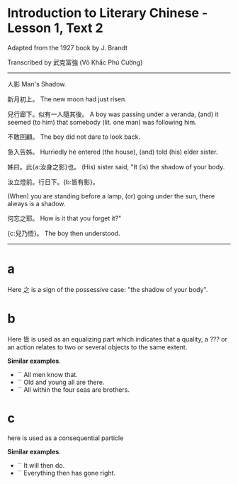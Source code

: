 # Introduction to Literary Chinese - Lesson 1, Text 2

Adapted from the 1927 book by J. Brandt

Transcribed by 武克富強 (Võ Khắc Phú Cường)

---

人影
Man's Shadow.

新月初上。
The new moon had just risen.

兒行廊下。似有一人隨其後。
A boy was passing under a veranda, (and) it seemed (to him) that somebody (lit. one man) was following him.

不敢回顧。
The boy did not dare to look back.

急入告姊。
Hurriedly he entered (the house), (and) told (his) elder sister.

姊曰。此{a:汝身之影}也。
(His) sister said, "It (is) the shadow of your body.

汝立燈前。行日下。{b:皆有影}。

(When) you are standing before a lamp, (or) going under the sun, there always is a shadow.

何忘之耶。
How is it that you forget it?"

{c:兒乃悟}。
The boy then understood.

---

# a

Here 之 is a sign of the possessive case: "the shadow of your body".

# b
Here 皆 is used as an equalizing part which
indicates that a quality, a ??? or an action relates to two or several objects to the same extent.

**Similar examples**.
- `` All men know that.
- `` Old and young all are there.
- `` All within the four seas are brothers.

# c
here is used as a consequential particle

**Similar examples**.
- `` It will then do.
- `` Everything then has gone right.

